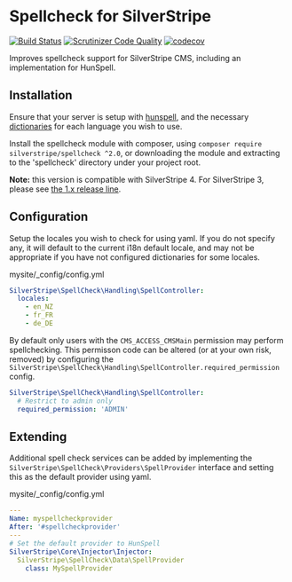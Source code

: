 # Spellcheck for SilverStripe

[![Build Status](https://travis-ci.org/silverstripe/silverstripe-spellcheck.svg?branch=master)](https://travis-ci.org/silverstripe/silverstripe-spellcheck)
[![Scrutinizer Code Quality](https://scrutinizer-ci.com/g/silverstripe/silverstripe-spellcheck/badges/quality-score.png?b=master)](https://scrutinizer-ci.com/g/silverstripe/silverstripe-spellcheck/?branch=master)
[![codecov](https://codecov.io/gh/silverstripe/silverstripe-spellcheck/branch/master/graph/badge.svg)](https://codecov.io/gh/silverstripe/silverstripe-spellcheck)


Improves spellcheck support for SilverStripe CMS, including an implementation for HunSpell.

## Installation

Ensure that your server is setup with [hunspell](http://hunspell.sourceforge.net/), and the necessary
[dictionaries](http://download.services.openoffice.org/files/contrib/dictionaries/) for each language you wish to use.

Install the spellcheck module with composer, using `composer require silverstripe/spellcheck ^2.0`, or downloading
the module and extracting to the 'spellcheck' directory under your project root.

**Note:** this version is compatible with SilverStripe 4. For SilverStripe 3, please see [the 1.x release line](https://github.com/silverstripe/silverstripe-spellcheck/tree/1.0).

## Configuration

Setup the locales you wish to check for using yaml. If you do not specify any, it will default to the current
i18n default locale, and may not be appropriate if you have not configured dictionaries for some locales.

mysite/\_config/config.yml

```yaml
SilverStripe\SpellCheck\Handling\SpellController:
  locales:
    - en_NZ
    - fr_FR
    - de_DE
```

By default only users with the `CMS_ACCESS_CMSMain` permission may perform spellchecking. This permisson
code can be altered (or at your own risk, removed) by configuring the `SilverStripe\SpellCheck\Handling\SpellController.required_permission` config.

```yaml
SilverStripe\SpellCheck\Handling\SpellController:
  # Restrict to admin only
  required_permission: 'ADMIN'
```

## Extending

Additional spell check services can be added by implementing the `SilverStripe\SpellCheck\Providers\SpellProvider` interface and setting this as 
the default provider using yaml.

mysite/\_config/config.yml

```yaml
---
Name: myspellcheckprovider
After: '#spellcheckprovider'
---
# Set the default provider to HunSpell
SilverStripe\Core\Injector\Injector:
  SilverStripe\SpellCheck\Data\SpellProvider
    class: MySpellProvider
```

